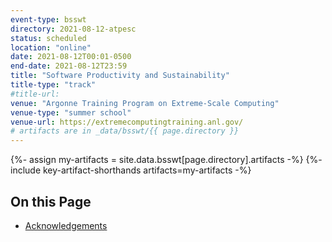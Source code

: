 ```yaml
---
event-type: bsswt
directory: 2021-08-12-atpesc
status: scheduled
location: "online"
date: 2021-08-12T00:01-0500
end-date: 2021-08-12T23:59
title: "Software Productivity and Sustainability"
title-type: "track"
#title-url:
venue: "Argonne Training Program on Extreme-Scale Computing"
venue-type: "summer school"
venue-url: https://extremecomputingtraining.anl.gov/
# artifacts are in _data/bsswt/{{ page.directory }}
---
```

{%- assign my-artifacts = site.data.bsswt[page.directory].artifacts -%}
{%- include key-artifact-shorthands artifacts=my-artifacts -%}

## On this Page
* [Acknowledgements](#acknowledgements)
